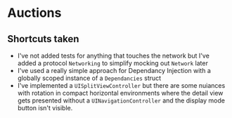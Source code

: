 #  Auctions 

## Shortcuts taken

- I've not added tests for anything that touches the network but I've added a protocol `Networking` to simplify mocking out `Network` later
- I've used a really simple approach for Dependancy Injection with a globally scoped instance of a `Dependancies` struct
- I've implemented a `UISplitViewController` but there are some nuiances with rotation in compact horizontal environments where the detail view gets presented without a `UINavigationController` and the display mode button isn't visible. 
